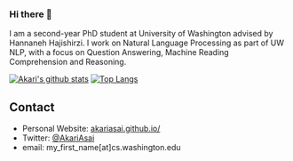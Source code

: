 ### Hi there 👋
I am a second-year PhD student at University of Washington advised by ‪Hannaneh Hajishirzi‬. I work on Natural Language Processing as part of UW NLP, with a focus on Question Answering, Machine Reading Comprehension and Reasoning. 

[![Akari's github stats](https://github-readme-stats.vercel.app/api?username=AkariAsai&show_icons=true)](https://github.com/AkariAsai/github-readme-stats)
[![Top Langs](https://github-readme-stats.vercel.app/api/top-langs/?username=AkariAsai&hide=jupyter%20notebook,tex&langs_count=10&layout=compact)](https://github.com/AkariAsai/github-readme-stats)

## Contact
- Personal Website: [akariasai.github.io/](https://akariasai.github.io/)
- Twitter: [@AkariAsai](https://twitter.com/AkariAsai)
- email: my_first_name[at]cs.washington.edu

